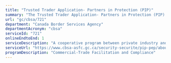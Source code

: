 ```yaml
---
title: "Trusted Trader Application- Partners in Protection (PIP)"
summary: "The Trusted Trader Application- Partners in Protection (PIP) service from Canada Border Services Agency is available end-to-end online, according to the GC Service Inventory."
url: "gc/cbsa/721"
department: "Canada Border Services Agency"
departmentAcronym: "cbsa"
serviceId: "721"
onlineEndtoEnd: 1
serviceDescription: "A cooperative program between private industry and the CBSA designed to streamline and make border processes more efficient for low-risk, pre-approved businesses recognized as trusted traders. Membership requires the completion of an application through the Trusted Trader Portal."
serviceUrl: "https://www.cbsa-asfc.gc.ca/security-securite/pip-pep/about-apropos-eng.html"
programDescription: "Commercial-Trade Facilitation and Compliance"
---
```

